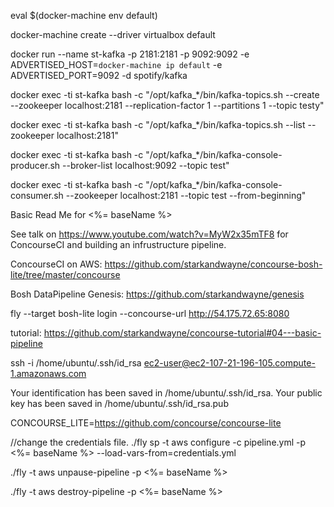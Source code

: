 eval $(docker-machine env default)

docker-machine create --driver virtualbox default


docker run --name st-kafka -p 2181:2181 -p 9092:9092 -e ADVERTISED_HOST=`docker-machine ip default` -e ADVERTISED_PORT=9092 -d spotify/kafka

docker exec -ti st-kafka bash -c "/opt/kafka_*/bin/kafka-topics.sh --create --zookeeper localhost:2181 --replication-factor 1 --partitions 1 --topic testy"


docker exec -ti st-kafka bash -c "/opt/kafka_*/bin/kafka-topics.sh --list --zookeeper localhost:2181"

docker exec -ti st-kafka bash -c "/opt/kafka_*/bin/kafka-console-producer.sh --broker-list localhost:9092 --topic test"

docker exec -ti st-kafka bash -c "/opt/kafka_*/bin/kafka-console-consumer.sh --zookeeper localhost:2181 --topic test --from-beginning"


Basic Read Me for <%= baseName %>

See talk on https://www.youtube.com/watch?v=MyW2x35mTF8 for ConcourseCI and building an infrustructure pipeline.

ConcourseCI on AWS: https://github.com/starkandwayne/concourse-bosh-lite/tree/master/concourse

Bosh DataPipeline Genesis: https://github.com/starkandwayne/genesis


fly --target bosh-lite login  --concourse-url http://54.175.72.65:8080

tutorial: https://github.com/starkandwayne/concourse-tutorial#04---basic-pipeline



ssh -i /home/ubuntu/.ssh/id_rsa ec2-user@ec2-107-21-196-105.compute-1.amazonaws.com

Your identification has been saved in /home/ubuntu/.ssh/id_rsa.
Your public key has been saved in /home/ubuntu/.ssh/id_rsa.pub

CONCOURSE_LITE=https://github.com/concourse/concourse-lite


//change the credentials file.
./fly sp -t aws configure -c pipeline.yml -p <%= baseName %> --load-vars-from=credentials.yml

./fly -t aws unpause-pipeline -p <%= baseName %>

./fly -t aws destroy-pipeline -p <%= baseName %>
